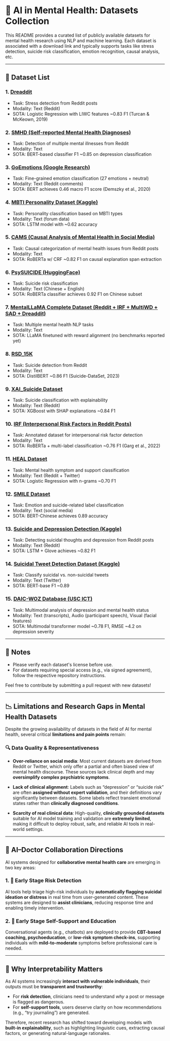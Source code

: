 # 🧠 AI in Mental Health: Datasets Collection

This README provides a curated list of publicly available datasets for mental health research using NLP and machine learning. Each dataset is associated with a download link and typically supports tasks like stress detection, suicide risk classification, emotion recognition, causal analysis, etc.

---

## 📂 Dataset List

### 1. [Dreaddit](http://www.cs.columbia.edu/~eturcan/data/dreaddit.zip)
- Task: Stress detection from Reddit posts
- Modality: Text (Reddit)
- SOTA: Logistic Regression with LIWC features ~0.83 F1 (Turcan & McKeown, 2019)

### 2. [SMHD (Self-reported Mental Health Diagnoses)](https://ir.cs.georgetown.edu/resources/)
- Task: Detection of multiple mental illnesses from Reddit
- Modality: Text
- SOTA: BERT-based classifier F1 ~0.85 on depression classification

### 3. [GoEmotions (Google Research)](https://github.com/google-research/google-research/tree/master/goemotions)
- Task: Fine-grained emotion classification (27 emotions + neutral)
- Modality: Text (Reddit comments)
- SOTA: BERT achieves 0.46 macro F1 score (Demszky et al., 2020)

### 4. [MBTI Personality Dataset (Kaggle)](https://www.kaggle.com/datasets/datasnaek/mbti-type?utm_source=chatgpt.com)
- Task: Personality classification based on MBTI types
- Modality: Text (forum data)
- SOTA: LSTM model with ~0.62 accuracy

### 5. [CAMS (Causal Analysis of Mental Health in Social Media)](https://github.com/drmuskangarg/CAMS/tree/main/CAMS/data)
- Task: Causal categorization of mental health issues from Reddit posts
- Modality: Text
- SOTA: RoBERTa w/ CRF ~0.82 F1 on causal explanation span extraction

### 6. [PsySUICIDE (HuggingFace)](https://huggingface.co/datasets/qiuhuachuan/PsySUICIDE)
- Task: Suicide risk classification
- Modality: Text (Chinese + English)
- SOTA: RoBERTa classifier achieves 0.92 F1 on Chinese subset

### 7. [MentalLLaMA Complete Dataset (Reddit + IRF + MultiWD + SAD + Dreaddit)](https://github.com/SteveKGYang/MentalLLaMA/tree/main/train_data/complete_data)
- Task: Multiple mental health NLP tasks
- Modality: Text
- SOTA: LLaMA finetuned with reward alignment (no benchmarks reported yet)

### 8. [RSD_15K](https://github.com/Suicide-DataSet/RSD_15K)
- Task: Suicide detection from Reddit
- Modality: Text
- SOTA: DistilBERT ~0.86 F1 (Suicide-DataSet, 2023)

### 9. [XAI_Suicide Dataset](https://github.com/arekavandi/XAI_Suicide/blob/main/dataset.csv)
- Task: Suicide classification with explainability
- Modality: Text (Reddit)
- SOTA: XGBoost with SHAP explanations ~0.84 F1

### 10. [IRF (Interpersonal Risk Factors in Reddit Posts)](https://github.com/drmuskangarg/Irf)
- Task: Annotated dataset for interpersonal risk factor detection
- Modality: Text
- SOTA: RoBERTa + multi-label classification ~0.76 F1 (Garg et al., 2022)

### 11. [HEAL Dataset](https://github.com/anuradha1992/HEAL/tree/master/data)
- Task: Mental health symptom and support classification
- Modality: Text (Reddit + Twitter)
- SOTA: Logistic Regression with n-grams ~0.70 F1

### 12. [SMILE Dataset](https://github.com/qiuhuachuan/smile/tree/main/data)
- Task: Emotion and suicide-related label classification
- Modality: Text (social media)
- SOTA: BERT-Chinese achieves 0.89 accuracy

### 13. [Suicide and Depression Detection (Kaggle)](https://www.kaggle.com/datasets/nikhileswarkomati/suicide-watch)
- Task: Detecting suicidal thoughts and depression from Reddit posts
- Modality: Text (Reddit)
- SOTA: LSTM + Glove achieves ~0.82 F1

### 14. [Suicidal Tweet Detection Dataset (Kaggle)](https://www.kaggle.com/datasets/aunanya875/suicidal-tweet-detection-dataset)
- Task: Classify suicidal vs. non-suicidal tweets
- Modality: Text (Twitter)
- SOTA: BERT-base F1 ~0.89

### 15. [DAIC-WOZ Database (USC ICT)](https://dcapswoz.ict.usc.edu/)
- Task: Multimodal analysis of depression and mental health status
- Modality: Text (transcripts), Audio (participant speech), Visual (facial features)
- SOTA: Multimodal transformer model ~0.78 F1, RMSE ~4.2 on depression severity

---

## 📌 Notes
- Please verify each dataset's license before use.
- For datasets requiring special access (e.g., via signed agreement), follow the respective repository instructions.

Feel free to contribute by submitting a pull request with new datasets!

---

## 📉 Limitations and Research Gaps in Mental Health Datasets

Despite the growing availability of datasets in the field of AI for mental health, several critical **limitations and pain points** remain:

### 🔍 Data Quality & Representativeness

- **Over-reliance on social media**: Most current datasets are derived from Reddit or Twitter, which only offer a partial and often biased view of mental health discourse. These sources lack clinical depth and may **oversimplify complex psychiatric symptoms**.

- **Lack of clinical alignment**: Labels such as “depression” or “suicide risk” are often **assigned without expert validation**, and their definitions vary significantly between datasets. Some labels reflect transient emotional states rather than **clinically diagnosed conditions**.

- **Scarcity of real clinical data**: High-quality, **clinically grounded datasets** suitable for AI model training and validation are **extremely limited**, making it difficult to deploy robust, safe, and reliable AI tools in real-world settings.

---

## 🤝 AI–Doctor Collaboration Directions

AI systems designed for **collaborative mental health care** are emerging in two key areas:

### 1. 🛑 Early Stage Risk Detection  
AI tools help triage high-risk individuals by **automatically flagging suicidal ideation or distress** in real time from user-generated content. These systems are designed to **assist clinicians**, reducing response time and enabling timely intervention.

### 2. 💬 Early Stage Self-Support and Education  
Conversational agents (e.g., chatbots) are deployed to provide **CBT-based coaching, psychoeducation**, or **low-risk symptom check-ins**, supporting individuals with **mild-to-moderate** symptoms before professional care is needed.

---

## 🧠 Why Interpretability Matters

As AI systems increasingly **interact with vulnerable individuals**, their outputs must be **transparent and trustworthy**:

- For **risk detection**, clinicians need to understand *why* a post or message is flagged as dangerous.
- For **self-support tools**, users deserve clarity on how recommendations (e.g., “try journaling”) are generated.

Therefore, recent research has shifted toward developing models with **built-in explainability**, such as highlighting linguistic cues, extracting causal factors, or generating natural-language rationales.
